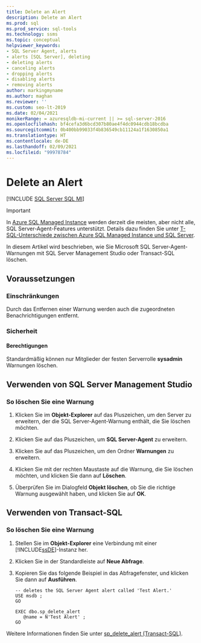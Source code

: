 ```yaml
---
title: Delete an Alert
description: Delete an Alert
ms.prod: sql
ms.prod_service: sql-tools
ms.technology: ssms
ms.topic: conceptual
helpviewer_keywords:
- SQL Server Agent, alerts
- alerts [SQL Server], deleting
- deleting alerts
- canceling alerts
- dropping alerts
- disabling alerts
- removing alerts
author: markingmyname
ms.author: maghan
ms.reviewer: ''
ms.custom: seo-lt-2019
ms.date: 02/04/2021
monikerRange: = azuresqldb-mi-current || >= sql-server-2016
ms.openlocfilehash: bf4cefa3d6bcd307b80ae4f4dc0944cdb18bcdba
ms.sourcegitcommit: 0b400bb99033f4b836549cb11124a1f1630850a1
ms.translationtype: HT
ms.contentlocale: de-DE
ms.lasthandoff: 02/09/2021
ms.locfileid: "99978784"
---
```

# <a name="delete-an-alert"></a>Delete an Alert

[!INCLUDE [SQL Server SQL MI](../../includes/applies-to-version/sql-asdbmi.md)]

> [!IMPORTANT]
> In [Azure SQL Managed Instance](/azure/sql-database/sql-database-managed-instance) werden derzeit die meisten, aber nicht alle, SQL Server-Agent-Features unterstützt. Details dazu finden Sie unter [T-SQL-Unterschiede zwischen Azure SQL Managed Instance und SQL Server](/azure/sql-database/sql-database-managed-instance-transact-sql-information#sql-server-agent).

In diesem Artikel wird beschrieben, wie Sie Microsoft SQL Server-Agent-Warnungen mit SQL Server Management Studio oder Transact-SQL löschen.

## <a name="before-you-begin"></a><a name="BeforeYouBegin"></a>Voraussetzungen

### <a name="limitations-and-restrictions"></a><a name="Restrictions"></a>Einschränkungen

Durch das Entfernen einer Warnung werden auch die zugeordneten Benachrichtigungen entfernt.

### <a name="security"></a><a name="Security"></a>Sicherheit

#### <a name="permissions"></a><a name="Permissions"></a>Berechtigungen

Standardmäßig können nur Mitglieder der festen Serverrolle **sysadmin** Warnungen löschen.  

## <a name="using-sql-server-management-studio"></a><a name="SSMSProcedure"></a>Verwenden von SQL Server Management Studio

### <a name="to-delete-an-alert"></a>So löschen Sie eine Warnung

1. Klicken Sie im **Objekt-Explorer** auf das Pluszeichen, um den Server zu erweitern, der die SQL Server-Agent-Warnung enthält, die Sie löschen möchten.

2. Klicken Sie auf das Pluszeichen, um **SQL Server-Agent** zu erweitern.

3. Klicken Sie auf das Pluszeichen, um den Ordner **Warnungen** zu erweitern.

4. Klicken Sie mit der rechten Maustaste auf die Warnung, die Sie löschen möchten, und klicken Sie dann auf **Löschen**.

5. Überprüfen Sie im Dialogfeld **Objekt löschen**, ob Sie die richtige Warnung ausgewählt haben, und klicken Sie auf **OK**.

## <a name="using-transact-sql"></a><a name="TsqlProcedure"></a>Verwenden von Transact-SQL

### <a name="to-delete-an-alert"></a>So löschen Sie eine Warnung

1. Stellen Sie im **Objekt-Explorer** eine Verbindung mit einer [!INCLUDE[ssDE](../../includes/ssde_md.md)]-Instanz her.

2. Klicken Sie in der Standardleiste auf **Neue Abfrage**.  

3. Kopieren Sie das folgende Beispiel in das Abfragefenster, und klicken Sie dann auf **Ausführen**.

    ```
    -- deletes the SQL Server Agent alert called 'Test Alert.'
    USE msdb ;
    GO
  
    EXEC dbo.sp_delete_alert
       @name = N'Test Alert' ;
    GO
    ```

Weitere Informationen finden Sie unter [sp_delete_alert (Transact-SQL)](../../relational-databases/system-stored-procedures/sp-delete-alert-transact-sql.md).
